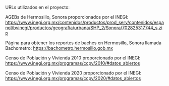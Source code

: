 URLs utilizados en el proyecto:

AGEBs de Hermosillo, Sonora proporcionados por el INEGI:
https://www.inegi.org.mx/contenidos/productos/prod_serv/contenidos/espanol/bvinegi/productos/geografia/urbana/SHP_2/Sonora/702825317744_s.zip

Página para obtener los reportes de baches en Hermosillo, Sonora llamada Bachometro:
https://bachometro.hermosillo.gob.mx

Censo de Población y Vivienda 2010 proporcionado por el INEGI:
https://www.inegi.org.mx/programas/ccpv/2010/#datos_abiertos

Censo de Población y Vivienda 2020 proporcionado por el INEGI:
https://www.inegi.org.mx/programas/ccpv/2020/#datos_abiertos